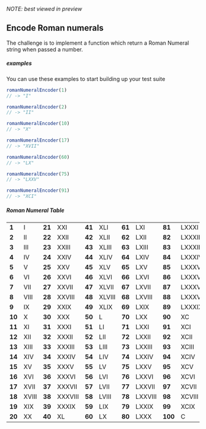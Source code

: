 _NOTE: best viewed in preview_

## Encode Roman numerals

The challenge is to implement a function which return a Roman Numeral string when passed a number.

##### examples

You can use these examples to start building up your test suite

```javascript
romanNumeralEncoder(1)
// -> "I"
```

```javascript
romanNumeralEncoder(2)
// -> "II"
```

```javascript
romanNumeralEncoder(10)
// -> "X"
```

```javascript
romanNumeralEncoder(17)
// -> "XVII"
```

```javascript
romanNumeralEncoder(60)
// -> "LX"
```

```javascript
romanNumeralEncoder(75)
// -> "LXXV"
```

```javascript
romanNumeralEncoder(91)
// -> "XCI"
```

##### Roman Numeral Table

<table>

<tbody><tr><td class="alternate"><b>	1	</b></td><td>	I	</td><td class="alternate"><b>	21	</b></td><td>	XXI	</td><td class="alternate"><b>	41	</b></td><td>	XLI	</td><td class="alternate"><b>	61	</b></td><td>	LXI	</td><td class="alternate"><b>	81	</b></td><td>	LXXXI	</td></tr>
<tr><td class="alternate"><b>	2	</b></td><td>	II	</td><td class="alternate"><b>	22	</b></td><td>	XXII	</td><td class="alternate"><b>	42	</b></td><td>	XLII	</td><td class="alternate"><b>	62	</b></td><td>	LXII	</td><td class="alternate"><b>	82	</b></td><td>	LXXXII	</td></tr>
<tr><td class="alternate"><b>	3	</b></td><td>	III	</td><td class="alternate"><b>	23	</b></td><td>	XXIII	</td><td class="alternate"><b>	43	</b></td><td>	XLIII	</td><td class="alternate"><b>	63	</b></td><td>	LXIII	</td><td class="alternate"><b>	83	</b></td><td>	LXXXIII	</td></tr>
<tr><td class="alternate"><b>	4	</b></td><td>	IV	</td><td class="alternate"><b>	24	</b></td><td>	XXIV	</td><td class="alternate"><b>	44	</b></td><td>	XLIV	</td><td class="alternate"><b>	64	</b></td><td>	LXIV	</td><td class="alternate"><b>	84	</b></td><td>	LXXXIV	</td></tr>
<tr><td class="alternate"><b>	5	</b></td><td>	V	</td><td class="alternate"><b>	25	</b></td><td>	XXV	</td><td class="alternate"><b>	45	</b></td><td>	XLV	</td><td class="alternate"><b>	65	</b></td><td>	LXV	</td><td class="alternate"><b>	85	</b></td><td>	LXXXV	</td></tr>
<tr><td class="alternate"><b>	6	</b></td><td>	VI	</td><td class="alternate"><b>	26	</b></td><td>	XXVI	</td><td class="alternate"><b>	46	</b></td><td>	XLVI	</td><td class="alternate"><b>	66	</b></td><td>	LXVI	</td><td class="alternate"><b>	86	</b></td><td>	LXXXVI	</td></tr>
<tr><td class="alternate"><b>	7	</b></td><td>	VII	</td><td class="alternate"><b>	27	</b></td><td>	XXVII	</td><td class="alternate"><b>	47	</b></td><td>	XLVII	</td><td class="alternate"><b>	67	</b></td><td>	LXVII	</td><td class="alternate"><b>	87	</b></td><td>	LXXXVII	</td></tr>
<tr><td class="alternate"><b>	8	</b></td><td>	VIII	</td><td class="alternate"><b>	28	</b></td><td>	XXVIII	</td><td class="alternate"><b>	48	</b></td><td>	XLVIII	</td><td class="alternate"><b>	68	</b></td><td>	LXVIII	</td><td class="alternate"><b>	88	</b></td><td>	LXXXVIII	</td></tr>
<tr><td class="alternate"><b>	9	</b></td><td>	IX	</td><td class="alternate"><b>	29	</b></td><td>	XXIX	</td><td class="alternate"><b>	49	</b></td><td>	XLIX	</td><td class="alternate"><b>	69	</b></td><td>	LXIX	</td><td class="alternate"><b>	89	</b></td><td>	LXXXIX	</td></tr>
<tr><td class="alternate"><b>	10	</b></td><td>	X	</td><td class="alternate"><b>	30	</b></td><td>	XXX	</td><td class="alternate"><b>	50	</b></td><td>	L	</td><td class="alternate"><b>	70	</b></td><td>	LXX	</td><td class="alternate"><b>	90	</b></td><td>	XC	</td></tr>
<tr><td class="alternate"><b>	11	</b></td><td>	XI	</td><td class="alternate"><b>	31	</b></td><td>	XXXI	</td><td class="alternate"><b>	51	</b></td><td>	LI	</td><td class="alternate"><b>	71	</b></td><td>	LXXI	</td><td class="alternate"><b>	91	</b></td><td>	XCI	</td></tr>
<tr><td class="alternate"><b>	12	</b></td><td>	XII	</td><td class="alternate"><b>	32	</b></td><td>	XXXII	</td><td class="alternate"><b>	52	</b></td><td>	LII	</td><td class="alternate"><b>	72	</b></td><td>	LXXII	</td><td class="alternate"><b>	92	</b></td><td>	XCII	</td></tr>
<tr><td class="alternate"><b>	13	</b></td><td>	XIII	</td><td class="alternate"><b>	33	</b></td><td>	XXXIII	</td><td class="alternate"><b>	53	</b></td><td>	LIII	</td><td class="alternate"><b>	73	</b></td><td>	LXXIII	</td><td class="alternate"><b>	93	</b></td><td>	XCIII	</td></tr>
<tr><td class="alternate"><b>	14	</b></td><td>	XIV	</td><td class="alternate"><b>	34	</b></td><td>	XXXIV	</td><td class="alternate"><b>	54	</b></td><td>	LIV	</td><td class="alternate"><b>	74	</b></td><td>	LXXIV	</td><td class="alternate"><b>	94	</b></td><td>	XCIV	</td></tr>
<tr><td class="alternate"><b>	15	</b></td><td>	XV	</td><td class="alternate"><b>	35	</b></td><td>	XXXV	</td><td class="alternate"><b>	55	</b></td><td>	LV	</td><td class="alternate"><b>	75	</b></td><td>	LXXV	</td><td class="alternate"><b>	95	</b></td><td>	XCV	</td></tr>
<tr><td class="alternate"><b>	16	</b></td><td>	XVI	</td><td class="alternate"><b>	36	</b></td><td>	XXXVI	</td><td class="alternate"><b>	56	</b></td><td>	LVI	</td><td class="alternate"><b>	76	</b></td><td>	LXXVI	</td><td class="alternate"><b>	96	</b></td><td>	XCVI	</td></tr>
<tr><td class="alternate"><b>	17	</b></td><td>	XVII	</td><td class="alternate"><b>	37	</b></td><td>	XXXVII	</td><td class="alternate"><b>	57	</b></td><td>	LVII	</td><td class="alternate"><b>	77	</b></td><td>	LXXVII	</td><td class="alternate"><b>	97	</b></td><td>	XCVII	</td></tr>
<tr><td class="alternate"><b>	18	</b></td><td>	XVIII	</td><td class="alternate"><b>	38	</b></td><td>	XXXVIII	</td><td class="alternate"><b>	58	</b></td><td>	LVIII	</td><td class="alternate"><b>	78	</b></td><td>	LXXVIII	</td><td class="alternate"><b>	98	</b></td><td>	XCVIII	</td></tr>
<tr><td class="alternate"><b>	19	</b></td><td>	XIX	</td><td class="alternate"><b>	39	</b></td><td>	XXXIX	</td><td class="alternate"><b>	59	</b></td><td>	LIX	</td><td class="alternate"><b>	79	</b></td><td>	LXXIX	</td><td class="alternate"><b>	99	</b></td><td>	XCIX	</td></tr>
<tr><td class="alternate"><b>	20	</b></td><td>	XX	</td><td class="alternate"><b>	40	</b></td><td>	XL	</td><td class="alternate"><b>	60	</b></td><td>	LX	</td><td class="alternate"><b>	80	</b></td><td>	LXXX	</td><td class="alternate"><b>	100	</b></td><td>	C	</td></tr></tbody></table>

